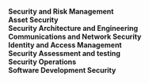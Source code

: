 **Security and Risk Management**\
**Asset Security**\
**Security Architecture and Engineering**\
**Communications and Network Security**\
**Identity and Access Management**\
**Security Assessment and testing**\
**Security Operations**\
**Software Development Security**
